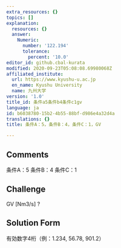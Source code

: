 ```yaml
---
extra_resources: {}
topics: []
explanation:
  resources: {}
  answer:
    Numeric:
      number: '122.194'
      tolerance:
        percent: '10.0'
editor_id: github.cbal-kurata
modified: 2020-09-23T05:08:08.69980068Z
affiliated_institute:
  url: https://www.kyushu-u.ac.jp
  en_name: Kyushu University
  name: 九州大学
version: '1.0'
title_id: 条件a5条件b4条件c1gv
language: ja
id: b6038780-15b2-4b55-88bf-d986e4a32d4a
translations: {}
title: 条件A：5，条件B：4，条件C：1，GV

---
```


## Comments
条件A：5
条件B：4
条件C：1

## Challenge
GV [Nm3/s] ?

## Solution Form
有効数字4桁（例：1.234,  56.78,  901.2）





